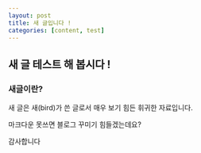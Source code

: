 ```yaml
---
layout: post
title: 새 글입니다 !
categories: [content, test]
---
```


## 새 글 테스트 해 봅시다 !

### 새글이란?
새 글은 새(bird)가 쓴 글로서 매우 보기 힘든 휘귀한 자료입니다.

마크다운 못쓰면 블로그 꾸미기 힘들겠는데요?

감사합니다